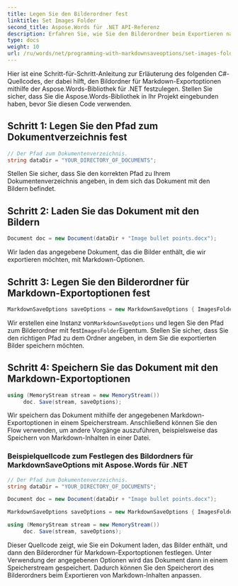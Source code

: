 ```yaml
---
title: Legen Sie den Bilderordner fest
linktitle: Set Images Folder
second_title: Aspose.Words für .NET API-Referenz
description: Erfahren Sie, wie Sie den Bilderordner beim Exportieren nach Markdown mit Aspose.Words für .NET festlegen. Passen Sie die Platzierung von Bildern für eine bessere Organisation und Integration an.
type: docs
weight: 10
url: /ru/words/net/programming-with-markdownsaveoptions/set-images-folder/
---
```


Hier ist eine Schritt-für-Schritt-Anleitung zur Erläuterung des folgenden C#-Quellcodes, der dabei hilft, den Bildordner für Markdown-Exportoptionen mithilfe der Aspose.Words-Bibliothek für .NET festzulegen. Stellen Sie sicher, dass Sie die Aspose.Words-Bibliothek in Ihr Projekt eingebunden haben, bevor Sie diesen Code verwenden.

## Schritt 1: Legen Sie den Pfad zum Dokumentverzeichnis fest

```csharp
// Der Pfad zum Dokumentenverzeichnis.
string dataDir = "YOUR_DIRECTORY_OF_DOCUMENTS";
```

Stellen Sie sicher, dass Sie den korrekten Pfad zu Ihrem Dokumentenverzeichnis angeben, in dem sich das Dokument mit den Bildern befindet.

## Schritt 2: Laden Sie das Dokument mit den Bildern

```csharp
Document doc = new Document(dataDir + "Image bullet points.docx");
```

Wir laden das angegebene Dokument, das die Bilder enthält, die wir exportieren möchten, mit Markdown-Optionen.

## Schritt 3: Legen Sie den Bilderordner für Markdown-Exportoptionen fest

```csharp
MarkdownSaveOptions saveOptions = new MarkdownSaveOptions { ImagesFolder = dataDir + "Images" };
```

 Wir erstellen eine Instanz von`MarkdownSaveOptions` und legen Sie den Pfad zum Bilderordner mit fest`ImagesFolder`Eigentum. Stellen Sie sicher, dass Sie den richtigen Pfad zu dem Ordner angeben, in dem Sie die exportierten Bilder speichern möchten.

## Schritt 4: Speichern Sie das Dokument mit den Markdown-Exportoptionen

```csharp
using (MemoryStream stream = new MemoryStream())
     doc. Save(stream, saveOptions);
```

Wir speichern das Dokument mithilfe der angegebenen Markdown-Exportoptionen in einem Speicherstream. Anschließend können Sie den Flow verwenden, um andere Vorgänge auszuführen, beispielsweise das Speichern von Markdown-Inhalten in einer Datei.

### Beispielquellcode zum Festlegen des Bildordners für MarkdownSaveOptions mit Aspose.Words für .NET

```csharp
// Der Pfad zum Dokumentenverzeichnis.
string dataDir = "YOUR_DIRECTORY_OF_DOCUMENTS";

Document doc = new Document(dataDir + "Image bullet points.docx");

MarkdownSaveOptions saveOptions = new MarkdownSaveOptions { ImagesFolder = dataDir + "Images" };

using (MemoryStream stream = new MemoryStream())
     doc. Save(stream, saveOptions);
```

Dieser Quellcode zeigt, wie Sie ein Dokument laden, das Bilder enthält, und dann den Bilderordner für Markdown-Exportoptionen festlegen. Unter Verwendung der angegebenen Optionen wird das Dokument dann in einem Speicherstream gespeichert. Dadurch können Sie den Speicherort des Bilderordners beim Exportieren von Markdown-Inhalten anpassen.